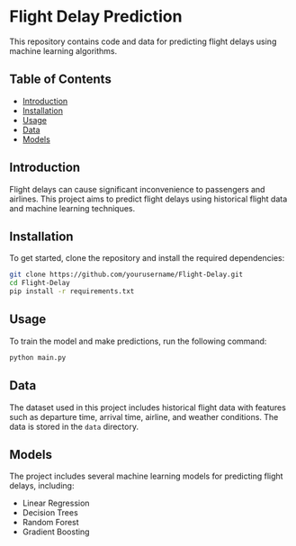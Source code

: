 # Flight Delay Prediction

This repository contains code and data for predicting flight delays using machine learning algorithms.

## Table of Contents
- [Introduction](#introduction)
- [Installation](#installation)
- [Usage](#usage)
- [Data](#data)
- [Models](#models)

## Introduction
Flight delays can cause significant inconvenience to passengers and airlines. This project aims to predict flight delays using historical flight data and machine learning techniques.

## Installation
To get started, clone the repository and install the required dependencies:
```bash
git clone https://github.com/yourusername/Flight-Delay.git
cd Flight-Delay
pip install -r requirements.txt
```

## Usage
To train the model and make predictions, run the following command:
```bash
python main.py
```

## Data
The dataset used in this project includes historical flight data with features such as departure time, arrival time, airline, and weather conditions. The data is stored in the `data` directory.

## Models
The project includes several machine learning models for predicting flight delays, including:
- Linear Regression
- Decision Trees
- Random Forest
- Gradient Boosting
